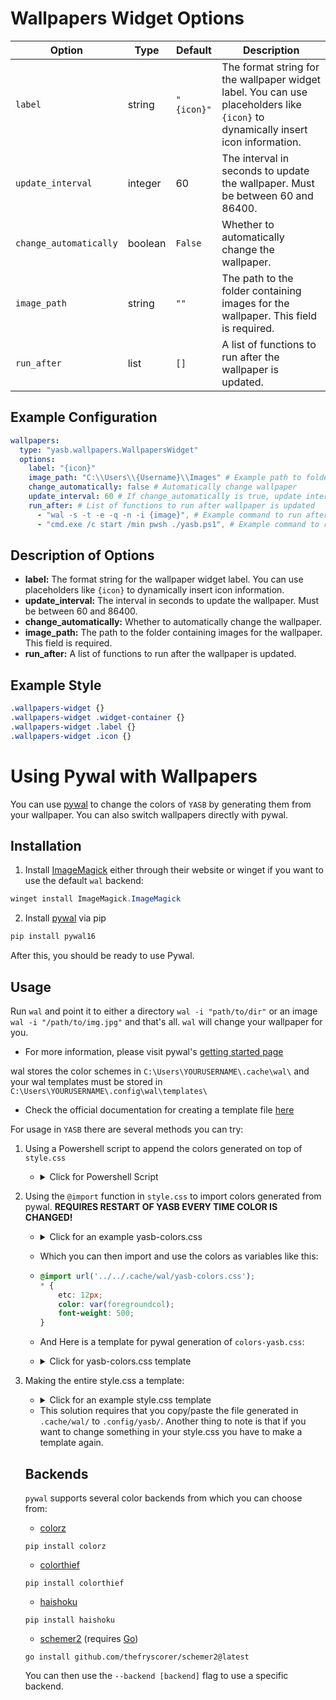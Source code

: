 # Wallpapers Widget Options
| Option               | Type     | Default        | Description                                                                 |
|----------------------|----------|----------------|-----------------------------------------------------------------------------|
| `label`           | string   | `"{icon}"`     | The format string for the wallpaper widget label. You can use placeholders like `{icon}` to dynamically insert icon information. |
| `update_interval`  | integer  | 60        | The interval in seconds to update the wallpaper. Must be between 60 and 86400. |
| `change_automatically` | boolean | `False`       | Whether to automatically change the wallpaper. |
| `image_path`      | string   | `""`        | The path to the folder containing images for the wallpaper. This field is required. |
| `run_after`       | list     | `[]`        | A list of functions to run after the wallpaper is updated. |
## Example Configuration

```yaml
wallpapers:
  type: "yasb.wallpapers.WallpapersWidget"
  options:
    label: "{icon}"
    image_path: "C:\\Users\\{Username}\\Images" # Example path to folder with images
    change_automatically: false # Automatically change wallpaper
    update_interval: 60 # If change_automatically is true, update interval in seconds
    run_after: # List of functions to run after wallpaper is updated
      - "wal -s -t -e -q -n -i {image}", # Example command to run after wallpaper is updated
      - "cmd.exe /c start /min pwsh ./yasb.ps1", # Example command to run after wallpaper is updated
```

## Description of Options
- **label:** The format string for the wallpaper widget label. You can use placeholders like `{icon}` to dynamically insert icon information.
- **update_interval:** The interval in seconds to update the wallpaper. Must be between 60 and 86400.
- **change_automatically:** Whether to automatically change the wallpaper.
- **image_path:** The path to the folder containing images for the wallpaper. This field is required.
- **run_after:** A list of functions to run after the wallpaper is updated.


## Example Style
```css
.wallpapers-widget {}
.wallpapers-widget .widget-container {}
.wallpapers-widget .label {}
.wallpapers-widget .icon {}
```

# Using Pywal with Wallpapers
You can use [pywal](https://github.com/eylles/pywal16) to change the colors of `YASB` by generating them from your wallpaper. You can also switch wallpapers directly with pywal.

## Installation
1. Install [ImageMagick](https://imagemagick.org/) either through their website or winget if you want to use the default `wal` backend:
```powershell
winget install ImageMagick.ImageMagick
```
2. Install [pywal](https://github.com/eylles/pywal16) via pip
```powershell
pip install pywal16
```
After this, you should be ready to use Pywal.

## Usage
Run `wal` and point it to either a directory `wal -i "path/to/dir"` or an image `wal -i "/path/to/img.jpg"` and that's all. `wal` will change your wallpaper for you.

- For more information, please visit pywal's [getting started page](https://github.com/eylles/pywal16/wiki/Getting-Started)

wal stores the color schemes in `C:\Users\YOURUSERNAME\.cache\wal\` and your wal templates must be stored in `C:\Users\YOURUSERNAME\.config\wal\templates\`

- Check the official documentation for creating a template file [here](https://github.com/eylles/pywal16/wiki/User-Template-Files)

For usage in `YASB` there are several methods you can try:

1. Using a Powershell script to append the colors generated on top of `style.css`

    - <details>
      <summary>Click for Powershell Script</summary>

      ```powershell
        # Load the generated colors from wal, typically located at $HOME\.cache\wal\colors.json
        $colorsPath = "$HOME\.cache\wal\colors.json"
        # Convert the JSON colors to a PowerShell object
        $colors = Get-Content -Raw -Path $colorsPath | ConvertFrom-Json
        # Generate the @variables{} section
        $variablesSection = @"
        @variables{
            backgroundcol: $($colors.special.background);
            foregroundcol: $($colors.special.foreground);
            cursorcol: $($colors.special.cursor);
            colors0: $($colors.colors.color0);
            colors1: $($colors.colors.color1);
            colors2: $($colors.colors.color2);
            colors3: $($colors.colors.color3);
            colors4: $($colors.colors.color4);
            colors5: $($colors.colors.color5);
            colors6: $($colors.colors.color6);
            colors7: $($colors.colors.color7);
            colors8: $($colors.colors.color8);
            colors9: $($colors.colors.color9);
            colors10: $($colors.colors.color10);
            colors11: $($colors.colors.color11);
            colors12: $($colors.colors.color12);
            colors13: $($colors.colors.color13);
            colors14: $($colors.colors.color14);
            colors15: $($colors.colors.color15);
        }
        "@
        # Read the existing styles.css file, typically located at $HOME\.config\yasb\styles.css
        $stylesPath = "$HOME\.config\yasb\styles.css"
        $stylesContent = Get-Content -Raw -Path $stylesPath
        # Check if @variables{} section exists, if so replace it, otherwise prepend it
        if ($stylesContent -match "@variables\{[\s\S]*?\}") {
            # Replace the existing @variables{} section
            $newStylesContent = $stylesContent -replace "@variables\{[\s\S]*?\}", $variablesSection
        } else {
            # Prepend the new @variables{} section
            $newStylesContent = "$variablesSection`n$stylesContent"
        }
        # Trim trailing whitespace from the content
        $newStylesContent = $newStylesContent.TrimEnd()
        # Write the updated content back to styles.css
        $newStylesContent | Set-Content -Path $stylesPath   
      ```
    </details>

2. Using the `@import` function in `style.css` to import colors generated from pywal. **REQUIRES RESTART OF YASB EVERY TIME COLOR IS CHANGED!**

    - <details>
      <summary>Click for an example yasb-colors.css</summary>

      ```css
      /* Colors for YASB */
      @variables{

          /* Special */
          backgroundcol: #0d0c13;
          foregroundcol: #c2c2c4;
          cursorcol: #c2c2c4;

          /* Colors */
          colors0: #0d0c13;
          colors1: #544e7f;
          colors2: #69567f;
          colors3: #7c607c;
          colors4: #80516e;
          colors5: #834457;
          colors6: #937d82;
          colors7: #908d97;
          colors8: #59596c;
          colors9: #7069aa;
          colors10: #8c73aa;
          colors11: #a680a6;
          colors12: #ab6c93;
          colors13: #af5b75;
          colors14: #c5a7ae;
          colors15: #c2c2c4;
      }
      ```
    </details>

    - Which you can then import and use the colors as variables like this:
    - ```css
      @import url('../../.cache/wal/yasb-colors.css');
      * {
          etc: 12px;
          color: var(foregroundcol);
          font-weight: 500;
      }
      ```

    - And Here is a template for pywal generation of `colors-yasb.css`:

    - <details>
        <summary>Click for yasb-colors.css template</summary>

        ```css
        /* Colors for YASB */
        @variables{{

            /* Special */
            backgroundcol: {background};
            foregroundcol: {foreground};
            cursorcol: {cursor};

            /* Colors */
            colors0: {color0};
            colors1: {color1};
            colors2: {color2};
            colors3: {color3};
            colors4: {color4};
            colors5: {color5};
            colors6: {color6};
            colors7: {color7};
            colors8: {color8};
            colors9: {color9};
            colors10: {color10};
            colors11: {color11};
            colors12: {color12};
            colors13: {color13};
            colors14: {color14};
            colors15: {color15};
        }}
      ```
    </details>

3. Making the entire style.css a template:

    - <details>
      <summary>Click for an example style.css template</summary>

      ```css
      * {{
          font-size: 12px;
          color: {foreground};
          font-weight: 500;
          font-family: "Cascadia Mono";
          margin: 0;
          padding: 0;
      }}
      .yasb-bar {{
          padding: 0;
          margin: 0;
      }}
      .widget {{
          background-color: {color1};
          padding: 0 8px;
          margin: 0;
      }}
      .widget .label {{
          padding: 1px 2px 1px 2px;
      }}
      .widget .label.alt {{
          padding: 1px 8px 1px 8px;
      }}
      .active-window-widget {{
          border-radius: 18px;
          margin-left: 8px
      }}
      .container-left,
      .container-center,
      .container-right {{
          margin: 0;
          padding: 0;
      }}

      .clock-widget {{
          border-top-left-radius: 18px;
          border-bottom-left-radius: 18px;
      }}


      .komorebi-active-layout {{
          border-top-right-radius: 18px;
          border-bottom-right-radius: 18px;
          padding: 0 4px 0 0;
      }}

      .komorebi-active-layout .label {{
          font-weight: 600;
          padding: 2px 0 0 0;
      }}
      .wifi-widget {{
          padding: 0 4px 0 4px;
          border-top-left-radius: 18px;
          border-bottom-left-radius: 18px;
      }}

      .apps-widget .widget-container,
      .komorebi-workspaces .widget-container,
      .wifi-widget .widget-container,
      .komorebi-active-layout .widget-container {{
          background-color: {color9};
          margin: 4px 0px 4px 0;
          border-radius: 14px;
      }}
      .apps-widget {{
          padding: 0 4px 0 2px;
          border-top-right-radius: 18px;
          border-bottom-right-radius: 18px;
      }}
      .komorebi-workspaces .ws-btn {{
          font-size: 16px;
          background-color: transparent;
          margin: 0 4px 0 4px;
          color: {color14};
          border: none;
      }}
      .komorebi-workspaces .ws-btn.populated {{
          color: #a0c3ee;
      }}
      .komorebi-workspaces .ws-btn:hover,
      .komorebi-workspaces .ws-btn.populated:hover,
      .komorebi-workspaces .ws-btn.active {{
          color: #c2daf7;
      }}

      .apps-widget .label {{
          font-size: 14px;
          padding: 0 2px;
      }}
      .apps-widget .label:hover {{
          color: #fff;
      }}

      /*POWER MENU WIDGET*/
      .uptime {{
          font-size: 14px;
          margin-bottom: 10px;
          color: #ffffff;
          font-weight: 600;
          font-family: "Segoe UI", Tahoma, Geneva, Verdana, sans-serif;
      }}
      .power-menu-widget .label {{
          color: #f38ba8;
          font-size: 13px;
      }}
      .power-menu-popup {{
          background-color: rgba(24, 24, 37, 0.9);
          border-radius: 12px;
          border: 4px solid rgb(41, 42, 58);
      }}
      .power-menu-popup .button {{
          padding: 0;
          width: 240px;
          height: 120px;
          border-radius: 8px;
          background-color: rgb(41, 42, 58);
          font-family: "SegoeUI";
          color: white;
          border: 1px solid rgba(255, 255, 255, 0.1);
          margin: 8px;
      }}
      .power-menu-popup .button.hover {{
          background-color: rgb(55, 56, 75);
          border: 1px solid rgb(55, 56, 75);
      }}
      .power-menu-popup .button .label {{
          margin-bottom: 8px;
          font-size: 16px;
          font-weight: 600;
          color: rgba(255, 255, 255, 0.95);
          font-family: "Segoe UI", Tahoma, Geneva, Verdana, sans-serif;
      }}
      .power-menu-popup .button .icon {{
          font-size: 48px;
          padding-top: 8px;
          color: rgba(255, 255, 255, 0.25);
      }}
      .power-menu-popup .button.cancel .icon {{
          color: rgba(243, 139, 168, 0.55);
      }}
      .power-menu-popup .button.cancel .label {{
          color: rgba(243, 139, 168, 0.95);
      }}
      .power-menu-popup .button.shutdown .icon {{
          color: rgba(137, 180, 250, 0.55);
      }}
      .power-menu-popup .button.shutdown .label {{
          color: rgba(137, 180, 250, 0.95);
      }}

      /* ICONS */
      .icon {{
          font-size: 16px;
      }}
      .volume-widget .icon {{
          color: #89b4fa;
          margin: 1px 2px 0 0;
      }}
      .cpu-widget .icon,
      .memory-widget .icon {{
          font-size: 14px;
          color: #cba6f7;
          margin: 0 2px 1px 0;
      }}
      .memory-widget .icon {{
          color: #a6c9f7;
      }}
      .wifi-widget .icon {{
          color: #43d8d8;
          padding: 0 7px;
          margin: 0;
      }}

      /* WEATHER WIDGET */
      .weather-widget .icon {{
          font-size: 16px;
          margin: 0 2px 1px 0;
      }}
      .weather-widget .icon.sunnyDay {{
          color: rgb(221, 210, 107);
      }}
      .weather-widget .icon.clearNight {{
          color: rgb(107, 189, 221);
          font-size: 22px;
          margin: 1px 2px 0px 0;
      }}

      /* MEDIA WIDGET */
      .media-widget {{
          padding: 0;
          padding-left: 6px;
          margin: 0;
          border-radius: 18px;
          margin-right: 8px;
      }}
      .media-widget .label {{
          background-color: rgba(0, 0, 0, 0.0);
      }}
      .media-widget .btn {{
          color: #acb2c9;
          padding: 0;
          font-size: 18px;
      }}
      .media-widget .btn:hover {{
          color: #89b4fa;
      }}
      .media-widget .btn.play {{
          font-size: 24px;
      }}
      .media-widget .btn.prev {{
          padding: 0 4px 0 4px;
      }}
      .media-widget .btn.next {{
          padding: 0 4px 0 4px;
      }}
      .media-widget .btn.disabled:hover,
      .media-widget .btn.disabled {{
          color: #4e525c;
      }}

      /* GITHUB WIDGET */
      .github-widget {{
          padding: 0 4px;
      }}
      .github-widget .icon {{
          font-size: 14px;
          color: #cdd6f4
      }}
      .github-widget .icon.new-notification {{
          color: #f38ba8;
      }}
      /* TASBAR WIDGET */
      .taskbar-widget {{
          padding: 0;
          margin: 0;
      }}
      .taskbar-widget .app-icon {{
          padding: 0 6px;
      }}
      ```
    </details>

      - This solution requires that you copy/paste the file generated in `.cache/wal/` to `.config/yasb/`. Another thing to note is that if you want to change something in your style.css you have to make a template again.

      ## Backends

      `pywal` supports several color backends from which you can choose from:

      - [colorz](https://github.com/metakirby5/colorz)

      `pip install colorz`
      - [colorthief](https://github.com/fengsp/color-thief-py)

      `pip install colorthief`
      - [haishoku](https://github.com/LanceGin/haishoku)

      `pip install haishoku`
      - [schemer2](https://github.com/thefryscorer/schemer2) (requires [Go](https://golang.org/doc/install))

      `go install github.com/thefryscorer/schemer2@latest`

      You can then use the `--backend [backend]` flag to use a specific backend.





